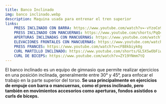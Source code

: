 ```yaml
---
title: Banco Inclinado
img: banco inclinado.webp
description: Maquina usada para entrenar el tren superior
links:
    PRESS INCLINADO CON BARRA: https://www.youtube.com/watch?v=-vYzoCo9VRU
    PRESS INCLINADO CON MANCUERNAS: https://www.youtube.com/shorts/PqQ4AhX_WDI
    APERTURAS INCLINADAS CON MANCUERNAS: https://www.youtube.com/watch?v=xaV9Kne7LS8
    ELEVACIONES FRONTALES CON MANCUERNAS: https://www.youtube.com/watch?v=4tP15l7nz_k
    PRESS FRANCES: https://www.youtube.com/watch?v=cFB8kbiyk0g
    CURL MARTILLO INCLINADO: https://www.youtube.com/shorts/GL5XSwObFiw
    CURL DE BICEPS: https://www.youtube.com/watch?v=ZY19YNmm7tQ
---
```

El banco inclinado es un equipo de gimnasio que permite realizar ejercicios en una posición inclinada, generalmente entre 30° y 45°, para enfocar el trabajo en la parte superior del torso. **Se usa principalmente en ejercicios de empuje con barra o mancuernas, como el press inclinado, pero también en movimientos accesorios como aperturas, fondos asistidos o curls de bíceps.**